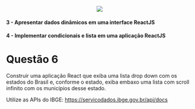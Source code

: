 <p align="center">
    <img src="https://www.infnet.edu.br/infnet/wp-content/themes/infnet.homepage//assets/img/LogoInfnetRodape.png"/>
</p>

#### 3 - Apresentar dados dinâmicos em uma interface ReactJS
#### 4 - Implementar condicionais e lista em uma aplicação ReactJS

# Questão 6

Construir uma aplicação React que exiba uma lista drop down com os estados do Brasil e, conforme o estado, exiba embaxo uma lista com scroll infinito com os municípios desse estado.

Utilize as APIs do IBGE:
https://servicodados.ibge.gov.br/api/docs